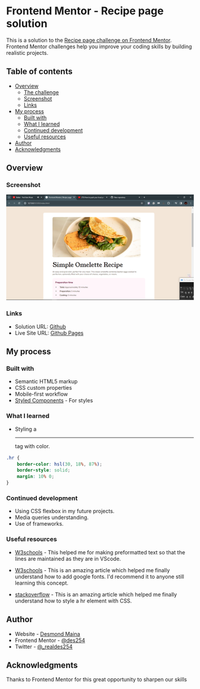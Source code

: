# Frontend Mentor - Recipe page solution

This is a solution to the [Recipe page challenge on Frontend Mentor](https://www.frontendmentor.io/challenges/recipe-page-KiTsR8QQKm). Frontend Mentor challenges help you improve your coding skills by building realistic projects. 

## Table of contents

- [Overview](#overview)
  - [The challenge](#the-challenge)
  - [Screenshot](#screenshot)
  - [Links](#links)
- [My process](#my-process)
  - [Built with](#built-with)
  - [What I learned](#what-i-learned)
  - [Continued development](#continued-development)
  - [Useful resources](#useful-resources)
- [Author](#author)
- [Acknowledgments](#acknowledgments)


## Overview

### Screenshot

![](./images/recipe-oage-ss.png)


### Links

- Solution URL: [Github](https://github.com/des254/recipe-page)
- Live Site URL: [Github Pages](https://des254.github.io/recipe-page/)

## My process

### Built with

- Semantic HTML5 markup
- CSS custom properties
- Mobile-first workflow
- [Styled Components](style-guide.md) - For styles

### What I learned
- Styling a <hr> tag with color.

```css
.hr {
    border-color: hsl(30, 18%, 87%);
    border-style: solid;
    margin: 10% 0;
}
```

### Continued development

- Using CSS flexbox in my future projects.
- Media queries understanding.
- Use of frameworks.

### Useful resources

- [W3schools](https://www.w3schools.com/html/html_paragraphs.asp) - This helped me for making preformatted text so that the lines are maintained as they are in VScode.

- [W3schools](https://www.w3schools.com/howto/howto_google_fonts.asp) - This is an amazing article which helped me finally understand how to add google fonts. I'd recommend it to anyone still learning this concept.

- [stackoverflow](https://stackoverflow.com/questions/6382023/changing-the-color-of-an-hr-element) - This is an amazing article which helped me finally understand how to style a hr element with CSS.


## Author

- Website - [Desmond Maina](https://www.your-site.com)
- Frontend Mentor - [@des254](https://www.frontendmentor.io/profile/des254)
- Twitter - [@_realdes254](https://www.twitter.com/_realdes254)


## Acknowledgments

Thanks to Frontend Mentor for this great opportunity to sharpen our skills
